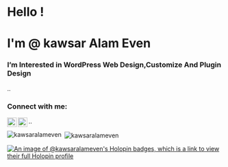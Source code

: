 <h1 align="Left">Hello !</h1>
<h1 align="left">I'm @ kawsar Alam Even</h1>
<h3 align="Left">I’m Interested in WordPress Web Design,Customize And Plugin Design</h3>

..
<h3 align="left">Connect with me:</h3>
<img align="left" alt="KawsarAlam_Even | Twitter" width="22px" src="https://cdn.jsdelivr.net/npm/simple-icons@v3/icons/twitter.svg" />
<img align="left" alt="kawsaralameven | LinkedIn" width="22px" src="https://cdn.jsdelivr.net/npm/simple-icons@v3/icons/linkedin.svg" />
..

<p><img align="left" src="https://github-readme-stats.vercel.app/api/top-langs?username=kawsaralameven&show_icons=true&locale=en&layout=compact" alt="kawsaralameven" /></p>

<p>&nbsp;<img align="center" src="https://github-readme-stats.vercel.app/api?username=kawsaralameven&show_icons=true&locale=en" alt="kawsaralameven" /></p>


[![An image of @kawsaralameven's Holopin badges, which is a link to view their full Holopin profile](https://holopin.me/kawsaralameven)](https://holopin.io/@kawsaralameven)

